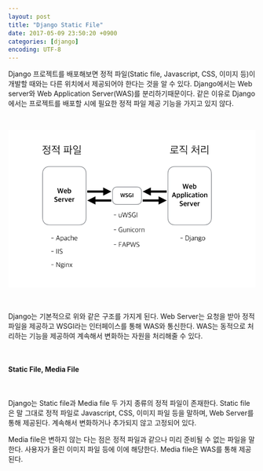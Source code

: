```yaml
---
layout: post
title: "Django Static File"
date: 2017-05-09 23:50:20 +0900
categories: [django]
encoding: UTF-8
---
```



Django 프로젝트를 배포해보면 정적 파일(Static file, Javascript, CSS, 이미지 등)이 개발할 때와는 다른 위치에서 
제공되어야 한다는 것을 알 수 있다. Django에서는 Web server와 Web Application Server(WAS)를 분리하기때문이다. 
같은 이유로 Django에서는 프로젝트를 배포할 시에 필요한 정적 파일 제공 기능을 가지고 있지 않다.  


<br/>

![branch Image](https://raw.githubusercontent.com/sanghak-lee/sanghak-lee.github.io/master/static/img/_posts/django_static.png)


<br/>

Django는 기본적으로 위와 같은 구조를 가지게 된다. Web Server는 요청을 받아 정적 파일을 제공하고 WSGI라는 인터페이스를 통해 WAS와 통신한다. 
WAS는 동적으로 처리하는 기능을 제공하여 계속해서 변화하는 자원을 처리해줄 수 있다. 

<br/>

#### Static File, Media File


<br/>

Django는 Static file과 Media file 두 가지 종류의 정적 파일이 존재한다. Static file은 말 그대로 정적 파일로 Javascript, CSS, 이미지 파일 등을
말하며, Web Server를 통해 제공된다. 계속해서 변화하거나 추가되지 않고 고정되어 있다. 

Media file은 변하지 않는 다는 점은 정적 파일과 같으나 미리 준비될 수 없는 파일을 말한다. 사용자가 올린 이미지 파일 등에 이에 해당한다. Media file은 
WAS를 통해 제공된다.



<br/>
<br/>

